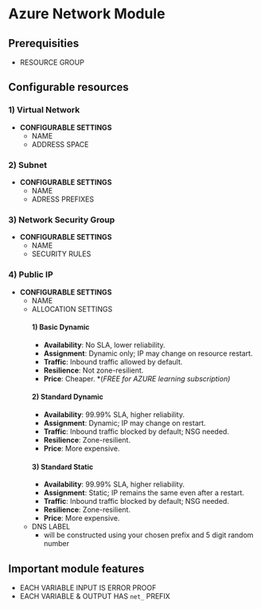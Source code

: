 # **Azure Network Module**
## **Prerequisities**
* RESOURCE GROUP
## **Configurable resources**
### 1) **Virtual Network**
* **CONFIGURABLE SETTINGS**
  * NAME
  * ADDRESS SPACE
### 2) **Subnet**
* **CONFIGURABLE SETTINGS**
  * NAME
  * ADRESS PREFIXES
### 3) **Network Security Group**
* **CONFIGURABLE SETTINGS**
  * NAME
  * SECURITY RULES
### 4) **Public IP**
* **CONFIGURABLE SETTINGS**
  * NAME
  * ALLOCATION SETTINGS
    #### 1) Basic Dynamic
    * **Availability**: No SLA, lower reliability.
    * **Assignment**: Dynamic only; IP may change on resource restart.
    * **Traffic**: Inbound traffic allowed by default.
    * **Resilience**: Not zone-resilient.
    * **Price**: Cheaper. *(*FREE for AZURE learning subscription)*
    #### 2) Standard Dynamic
    * **Availability**: 99.99% SLA, higher reliability.
    * **Assignment**: Dynamic; IP may change on restart.
    * **Traffic**: Inbound traffic blocked by default; NSG needed.
    * **Resilience**: Zone-resilient.
    * **Price**: More expensive.
    #### 3) Standard Static
    * **Availability**: 99.99% SLA, higher reliability.
    * **Assignment**: Static; IP remains the same even after a restart.
    * **Traffic**: Inbound traffic blocked by default; NSG needed.
    * **Resilience**: Zone-resilient.
    * **Price**: More expensive.
  * DNS LABEL
    * will be constructed using your chosen prefix and 5 digit random number
## **Important module features**
* EACH VARIABLE INPUT IS ERROR PROOF
* EACH VARIABLE & OUTPUT HAS `net_` PREFIX
